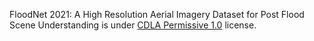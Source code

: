 FloodNet 2021: A High Resolution Aerial Imagery Dataset for Post Flood Scene Understanding is under [CDLA Permissive 1.0](https://cdla.dev/permissive-1-0/) license.